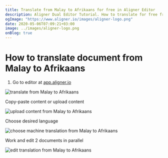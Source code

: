 ```yaml
---
title: Translate from Malay to Afrikaans for free in Aligner Editor
description: Aligner Dual Editor Tutorial. How to translate for free from Malay to Afrikaans. Aligner is multilingual document management platform. 
ogImage: "https://www.aligner.io/images/aligner-logo.png"
date: 2020-05-06T07:09:21+03:00
image: ../images/aligner-logo.png
onBlog: true
---
```


# How to translate document from Malay to Afrikaans

1. Go to editor at [app.aligner.io](https://app.aligner.io "Aligner App web page")

![translate from Malay to Afrikaans](../aligner-blank-editor.png "translate from Malay to Afrikaans")

Copy-paste content or upload content

![upload content from Malay to Afrikaans](../aligner-uploaded-document.png "upload content from Malay to Afrikaans")

Choose desired language

![choose machine translation from Malay to Afrikaans](../aligner-language-dropdown.png "choose machine translation from Malay to Afrikaans")

Work and edit 2 documents in parallel

![edit translation from Malay to Afrikaans](../aligner-double-sitded-editor.png "edit translation from Malay to Afrikaans")


